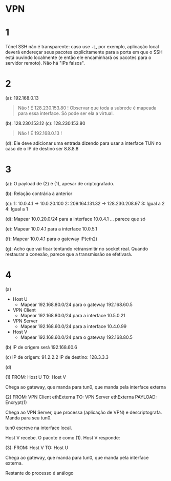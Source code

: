 # VPN

# 1

Túnel SSH não é transparente: caso use `-L`, por exemplo, aplicação local deverá endereçar seus pacotes explicitamente para a porta em que o SSH está ouvindo localmente (e então ele encaminhará os pacotes para o servidor remoto). Não há "IPs falsos".

# 2

(a): 192.168.0.13

> Não ! É 128.230.153.80 ! Observar que toda a subrede é mapeada para essa interface. Só pode ser ela a virtual.

(b): 128.230.153.12
(c): 128.230.153.80

> Não ! É 192.168.0.13 ! 

(d): Ele deve adicionar uma entrada dizendo para usar a interface TUN no caso de o IP de destino ser 8.8.8.8

# 3

(a): O payload de (2) é (1), apesar de criptografado.

(b): Relação contrária à anterior

(c): 
    1: 10.0.4.1 -> 10.0.20.100
    2: 209.164.131.32 -> 128.230.208.97
    3: Igual a 2
    4: Igual a 1

(d): 
    Mapear 10.0.20.0/24 para a interface 10.0.4.1
    ... parece que só

(e):
    Mapear 10.0.4.1 para a interface 10.0.5.1

(f):
    Mapear 10.0.4.1 para o gateway IP(eth2)

(g): Acho que vai ficar tentando retransmitir no socket real. Quando restaurar a conexão, parece que a transmissão se efetivará.

# 4

(a)
- Host U
    - Mapear 192.168.80.0/24 para o gateway 192.168.60.5
- VPN Client
   - Mapear 192.168.80.0/24 para a interface 10.5.0.21
- VPN Server
    - Mapear 192.168.60.0/24 para a interface 10.4.0.99
- Host V
    - Mapear 192.168.60.0/24 para o gateway 192.168.80.5

(b)
IP de origem será 192.168.60.6

(c)
IP de origem: 91.2.2.2
IP de destino: 128.3.3.3

(d)

(1) FROM: Host U TO: Host V

Chega ao gateway, que manda para tun0, que manda pela interface externa

(2) FROM: VPN Client ethExterna TO: VPN Server ethExterna PAYLOAD: Encrypt(1)

Chega ao VPN Server, que processa (aplicação de VPN) e descriptografa. Manda para seu tun0.

tun0 escreve na interface local. 

Host V recebe. O pacote é como (1). Host V responde:

(3): FROM: Host V TO: Host U

Chega ao gateway, que manda para tun0, que manda pela interface externa.

Restante do processo é análogo
